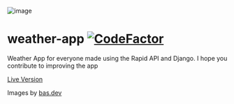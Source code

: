 ![image](https://bmcdn.nl/assets/weather-icons/v2.1/fill/clear-day.svg)

# weather-app [![CodeFactor](https://www.codefactor.io/repository/github/obloevkomronbek/weather-app/badge)](https://www.codefactor.io/repository/github/obloevkomronbek/weather-app)
Weather App for everyone made using the Rapid API and Django. I hope you contribute to improving the app

[Live Version](https://weather-site-app.herokuapp.com)

Images by [bas.dev](https://bas.dev)
